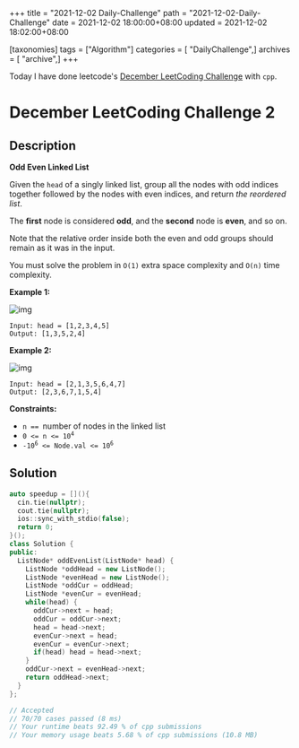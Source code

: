 +++
title = "2021-12-02 Daily-Challenge"
path = "2021-12-02-Daily-Challenge"
date = 2021-12-02 18:00:00+08:00
updated = 2021-12-02 18:02:00+08:00

[taxonomies]
tags = ["Algorithm"]
categories = [ "DailyChallenge",]
archives = [ "archive",]
+++

Today I have done leetcode's [December LeetCoding Challenge](https://leetcode.com/problems/odd-even-linked-list/) with `cpp`.

<!-- more -->

# December LeetCoding Challenge 2

## Description

**Odd Even Linked List**

Given the `head` of a singly linked list, group all the nodes with odd indices together followed by the nodes with even indices, and return *the reordered list*.

The **first** node is considered **odd**, and the **second** node is **even**, and so on.

Note that the relative order inside both the even and odd groups should remain as it was in the input.

You must solve the problem in `O(1)` extra space complexity and `O(n)` time complexity.

 

**Example 1:**

![img](https://assets.leetcode.com/uploads/2021/03/10/oddeven-linked-list.jpg)

```
Input: head = [1,2,3,4,5]
Output: [1,3,5,2,4]
```

**Example 2:**

![img](https://assets.leetcode.com/uploads/2021/03/10/oddeven2-linked-list.jpg)

```
Input: head = [2,1,3,5,6,4,7]
Output: [2,3,6,7,1,5,4]
```

 

**Constraints:**

<ul>
	<li><code>n ==&nbsp;</code>number of nodes in the linked list</li>
	<li><code>0 &lt;= n &lt;= 10<sup>4</sup></code></li>
	<li><code>-10<sup>6</sup> &lt;= Node.val &lt;= 10<sup>6</sup></code></li>
</ul>

## Solution

``` cpp
auto speedup = [](){
  cin.tie(nullptr);
  cout.tie(nullptr);
  ios::sync_with_stdio(false);
  return 0;
}();
class Solution {
public:
  ListNode* oddEvenList(ListNode* head) {
    ListNode *oddHead = new ListNode();
    ListNode *evenHead = new ListNode();
    ListNode *oddCur = oddHead;
    ListNode *evenCur = evenHead;
    while(head) {
      oddCur->next = head;
      oddCur = oddCur->next;
      head = head->next;
      evenCur->next = head;
      evenCur = evenCur->next;
      if(head) head = head->next;
    }
    oddCur->next = evenHead->next;
    return oddHead->next;
  }
};

// Accepted
// 70/70 cases passed (8 ms)
// Your runtime beats 92.49 % of cpp submissions
// Your memory usage beats 5.68 % of cpp submissions (10.8 MB)
```
